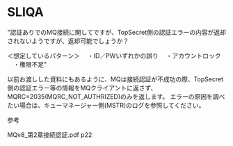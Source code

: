 # SLIQA

"認証ありでのMQ接続に関してですが、TopSecret側の認証エラーの内容が返却されないようですが、返却可能でしょうか？

＜想定しているパターン＞
　・ID／PWいずれかの誤り
　・アカウントロック
　・権限不足"


以前お渡しした資料にもあるように、MQは接続認証が不成功の際、TopSecret側の認証エラー等の情報をMQクライアントに返さず、MQRC=2035(MQRC_NOT_AUTHRIZED)のみを返します。
エラーの原因を調べたい場合は、キューマネージャー側(MSTR)のログを参照してください。

参考

MQv8_第2章接続認証.pdf p22
